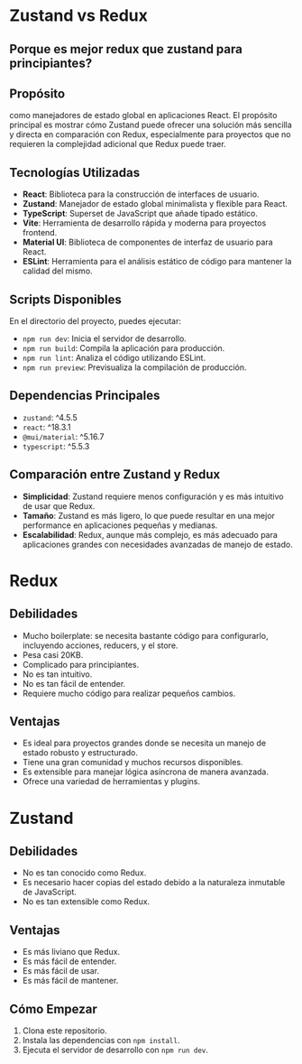# Zustand vs Redux 
## Porque es mejor redux que zustand para principiantes?

## Propósito
como manejadores de estado global en aplicaciones React. El propósito principal es mostrar cómo Zustand puede ofrecer una solución más sencilla y directa en comparación con Redux, especialmente para proyectos que no requieren la complejidad adicional que Redux puede traer.

## Tecnologías Utilizadas

- **React**: Biblioteca para la construcción de interfaces de usuario.
- **Zustand**: Manejador de estado global minimalista y flexible para React.
- **TypeScript**: Superset de JavaScript que añade tipado estático.
- **Vite**: Herramienta de desarrollo rápida y moderna para proyectos frontend.
- **Material UI**: Biblioteca de componentes de interfaz de usuario para React.
- **ESLint**: Herramienta para el análisis estático de código para mantener la calidad del mismo.

## Scripts Disponibles

En el directorio del proyecto, puedes ejecutar:

- `npm run dev`: Inicia el servidor de desarrollo.
- `npm run build`: Compila la aplicación para producción.
- `npm run lint`: Analiza el código utilizando ESLint.
- `npm run preview`: Previsualiza la compilación de producción.

## Dependencias Principales

- `zustand`: ^4.5.5
- `react`: ^18.3.1
- `@mui/material`: ^5.16.7
- `typescript`: ^5.5.3

## Comparación entre Zustand y Redux

- **Simplicidad**: Zustand requiere menos configuración y es más intuitivo de usar que Redux.
- **Tamaño**: Zustand es más ligero, lo que puede resultar en una mejor performance en aplicaciones pequeñas y medianas.
- **Escalabilidad**: Redux, aunque más complejo, es más adecuado para aplicaciones grandes con necesidades avanzadas de manejo de estado.

# Redux

## Debilidades

- Mucho boilerplate: se necesita bastante código para configurarlo, incluyendo acciones, reducers, y el store.
- Pesa casi 20KB.
- Complicado para principiantes.
- No es tan intuitivo.
- No es tan fácil de entender.
- Requiere mucho código para realizar pequeños cambios.

## Ventajas

+ Es ideal para proyectos grandes donde se necesita un manejo de estado robusto y estructurado.
+ Tiene una gran comunidad y muchos recursos disponibles.
+ Es extensible para manejar lógica asíncrona de manera avanzada.
+ Ofrece una variedad de herramientas y plugins.

# Zustand

## Debilidades

- No es tan conocido como Redux.
- Es necesario hacer copias del estado debido a la naturaleza inmutable de JavaScript.
- No es tan extensible como Redux.

## Ventajas

+ Es más liviano que Redux.
+ Es más fácil de entender.
+ Es más fácil de usar.
+ Es más fácil de mantener.

## Cómo Empezar

1. Clona este repositorio.
2. Instala las dependencias con `npm install`.
3. Ejecuta el servidor de desarrollo con `npm run dev`.

